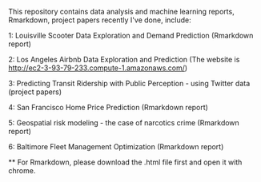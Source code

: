 This repository contains data analysis and machine learning reports, Rmarkdown, project papers recently I've done, include:

1: Louisville Scooter Data Exploration and Demand Prediction (Rmarkdown report)

2: Los Angeles Airbnb Data Exploration and Prediction (The website is http://ec2-3-93-79-233.compute-1.amazonaws.com/)

3: Predicting Transit Ridership with Public Perception - using Twitter data (project papers)

4: San Francisco Home Price Prediction (Rmarkdown report)

5: Geospatial risk modeling - the case of narcotics crime (Rmarkdown report)

6: Baltimore Fleet Management Optimization (Rmarkdown report)

** For Rmarkdown, please download the .html file first and open it with chrome.

